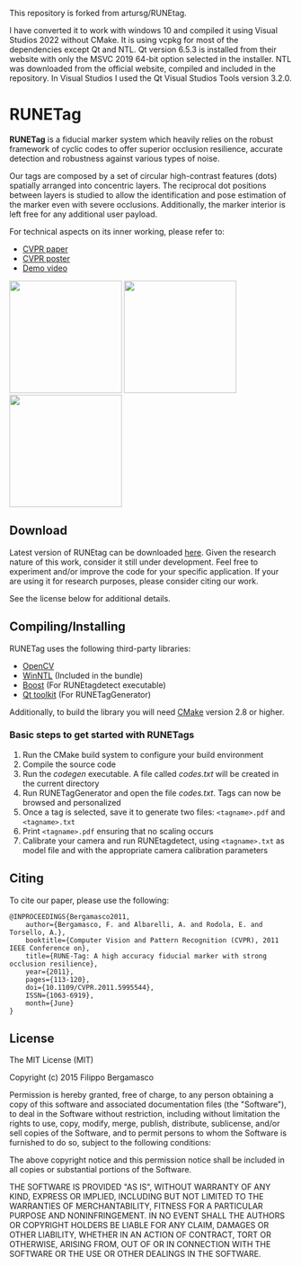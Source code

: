 This repository is forked from artursg/RUNEtag.

I have converted it to work with windows 10 and compiled it using Visual Studios 2022 without CMake. It is using vcpkg for most of the dependencies except Qt and NTL. 
Qt version 6.5.3 is installed from their website with only the MSVC 2019 64-bit option selected in the installer. 
NTL was downloaded from the official website, compiled and included in the repository.
In Visual Studios I used the Qt Visual Studios Tools version 3.2.0.


# RUNETag 

**RUNETag** is a fiducial marker system which heavily relies on the robust framework of cyclic codes to offer superior occlusion resilience, accurate detection and robustness against various types of noise.

Our tags are composed by a set of circular high-contrast features (dots) spatially arranged into concentric layers. The reciprocal dot positions between layers is studied to allow the identification and pose estimation of the marker even with severe occlusions. Additionally, the marker interior is left free for any additional user payload.


For technical aspects on its inner working, please refer to:

- [CVPR paper](http://www.dsi.unive.it/~bergamasco/papers/cvpr2011-tag.pdf)
- [CVPR poster](http://www.dsi.unive.it/~bergamasco/papers/cvpr11-tag-poster.pdf)
- [Demo video](https://youtu.be/F4jdG7DJVSA)

<img src="http://www.dsi.unive.it/~bergamasco/runetag/example1.png" style="height:200px"/> 
<img src="http://www.dsi.unive.it/~bergamasco/runetag/example2.png" style="height:200px"/>
<img src="http://www.dsi.unive.it/~bergamasco/runetag/example3.png" style="height:200px"/>


## Download


Latest version of RUNEtag can be downloaded [here](http://www.dsi.unive.it/~bergamasco/runetag/RUNEtag.zip). 
Given the research nature of this work, consider it still under development. Feel free to experiment and/or improve the code for your specific application. If your are using it for research purposes, please consider citing our work.

See the license below for additional details.



## Compiling/Installing


RUNETag uses the following third-party libraries:

- [OpenCV]( http://opencv.org )
- [WinNTL]( http://www.shoup.net/ntl/doc/tour-win.html ) (Included in the bundle)
- [Boost]( http://www.boost.org ) (For RUNEtagdetect executable)
- [Qt toolkit]( http://www.qt.io ) (For RUNETagGenerator)

Additionally, to build the library you will need [CMake](www.cmake.org) version 2.8 or higher.


### Basic steps to get started with RUNETags

1. Run the CMake build system to configure your build environment
2. Compile the source code
3. Run the *codegen* executable. A file called *codes.txt* will be created in the current directory
4. Run RUNETagGenerator and open the file *codes.txt*. Tags can now be browsed and personalized
5. Once a tag is selected, save it to generate two files: ```<tagname>.pdf``` and ```<tagname>.txt```
6. Print ```<tagname>.pdf``` ensuring that no scaling occurs
7. Calibrate your camera and run RUNEtagdetect, using ```<tagname>.txt``` as model file and with the appropriate
   camera calibration parameters


## Citing


To cite our paper, please use the following:

```
@INPROCEEDINGS{Bergamasco2011, 
    author={Bergamasco, F. and Albarelli, A. and Rodola, E. and Torsello, A.}, 
    booktitle={Computer Vision and Pattern Recognition (CVPR), 2011 IEEE Conference on}, 
    title={RUNE-Tag: A high accuracy fiducial marker with strong occlusion resilience}, 
    year={2011}, 
    pages={113-120}, 
    doi={10.1109/CVPR.2011.5995544}, 
    ISSN={1063-6919}, 
    month={June}
}
```



## License

The MIT License (MIT)

Copyright (c) 2015 Filippo Bergamasco 

Permission is hereby granted, free of charge, to any person obtaining a copy
of this software and associated documentation files (the "Software"), to deal
in the Software without restriction, including without limitation the rights
to use, copy, modify, merge, publish, distribute, sublicense, and/or sell
copies of the Software, and to permit persons to whom the Software is
furnished to do so, subject to the following conditions:

The above copyright notice and this permission notice shall be included in
all copies or substantial portions of the Software.

THE SOFTWARE IS PROVIDED "AS IS", WITHOUT WARRANTY OF ANY KIND, EXPRESS OR
IMPLIED, INCLUDING BUT NOT LIMITED TO THE WARRANTIES OF MERCHANTABILITY,
FITNESS FOR A PARTICULAR PURPOSE AND NONINFRINGEMENT.  IN NO EVENT SHALL THE
AUTHORS OR COPYRIGHT HOLDERS BE LIABLE FOR ANY CLAIM, DAMAGES OR OTHER
LIABILITY, WHETHER IN AN ACTION OF CONTRACT, TORT OR OTHERWISE, ARISING FROM,
OUT OF OR IN CONNECTION WITH THE SOFTWARE OR THE USE OR OTHER DEALINGS IN
THE SOFTWARE.
